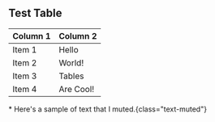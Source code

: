 ## Test Table

| Column 1 | Column 2 |
|----------|-----------|
| Item 1 | Hello |
| Item 2 | World! |
| Item 3 | Tables |
| Item 4 | Are Cool! |

\* Here's a sample of text that I muted.{class="text-muted"}